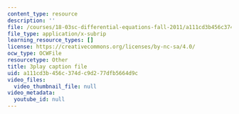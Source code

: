 ```yaml
---
content_type: resource
description: ''
file: /courses/18-03sc-differential-equations-fall-2011/a111cd3b456c374dc9d277dfb5664d9c_uNOyxQwIV8o.srt
file_type: application/x-subrip
learning_resource_types: []
license: https://creativecommons.org/licenses/by-nc-sa/4.0/
ocw_type: OCWFile
resourcetype: Other
title: 3play caption file
uid: a111cd3b-456c-374d-c9d2-77dfb5664d9c
video_files:
  video_thumbnail_file: null
video_metadata:
  youtube_id: null
---
```


